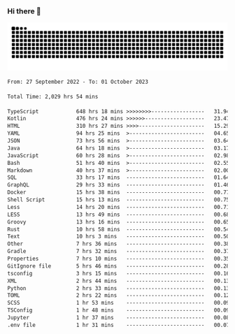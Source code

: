 ### Hi there 👋

<picture>
  <source media="(prefers-color-scheme: dark)" srcset="https://raw.githubusercontent.com/heyline/heyline/output/github-contribution-grid-snake-dark.svg">
  <source media="(prefers-color-scheme: light)" srcset="https://raw.githubusercontent.com/heyline/heyline/output/github-contribution-grid-snake.svg">
  <img alt="github contribution grid snake animation" src="https://raw.githubusercontent.com/heyline/heyline/output/github-contribution-grid-snake.svg">
</picture>

<!--START_SECTION:waka-->

```txt
From: 27 September 2022 - To: 01 October 2023

Total Time: 2,029 hrs 54 mins

TypeScript            648 hrs 18 mins >>>>>>>>-----------------   31.94 %
Kotlin                476 hrs 24 mins >>>>>>-------------------   23.47 %
HTML                  310 hrs 27 mins >>>>---------------------   15.29 %
YAML                  94 hrs 25 mins  >------------------------   04.65 %
JSON                  73 hrs 56 mins  >------------------------   03.64 %
Java                  64 hrs 18 mins  >------------------------   03.17 %
JavaScript            60 hrs 28 mins  >------------------------   02.98 %
Bash                  51 hrs 40 mins  >------------------------   02.55 %
Markdown              40 hrs 37 mins  >------------------------   02.00 %
SQL                   33 hrs 17 mins  -------------------------   01.64 %
GraphQL               29 hrs 33 mins  -------------------------   01.46 %
Docker                15 hrs 38 mins  -------------------------   00.77 %
Shell Script          15 hrs 13 mins  -------------------------   00.75 %
Less                  14 hrs 20 mins  -------------------------   00.71 %
LESS                  13 hrs 49 mins  -------------------------   00.68 %
Groovy                13 hrs 16 mins  -------------------------   00.65 %
Rust                  10 hrs 58 mins  -------------------------   00.54 %
Text                  10 hrs 3 mins   -------------------------   00.50 %
Other                 7 hrs 36 mins   -------------------------   00.38 %
Gradle                7 hrs 32 mins   -------------------------   00.37 %
Properties            7 hrs 10 mins   -------------------------   00.35 %
GitIgnore file        5 hrs 46 mins   -------------------------   00.28 %
tsconfig              3 hrs 15 mins   -------------------------   00.16 %
XML                   2 hrs 44 mins   -------------------------   00.13 %
Python                2 hrs 33 mins   -------------------------   00.13 %
TOML                  2 hrs 22 mins   -------------------------   00.12 %
SCSS                  1 hr 53 mins    -------------------------   00.09 %
TSConfig              1 hr 48 mins    -------------------------   00.09 %
Jupyter               1 hr 37 mins    -------------------------   00.08 %
.env file             1 hr 31 mins    -------------------------   00.07 %
```

<!--END_SECTION:waka-->

